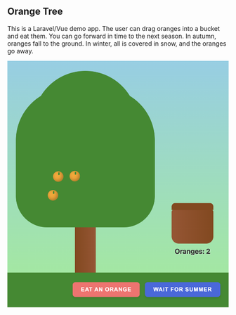 ## Orange Tree

This is a Laravel/Vue demo app. The user can drag oranges into a bucket and eat them.
You can go forward in time to the next season. In autumn, oranges fall to the ground.
In winter, all is covered in snow, and the oranges go away.

![Orange Tree](orange_tree.png "Orange Tree")